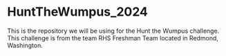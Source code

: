 # HuntTheWumpus_2024
This is the repository we will be using for the Hunt the Wumpus challenge. This challenge is from the team RHS Freshman Team located in Redmond, Washington.
